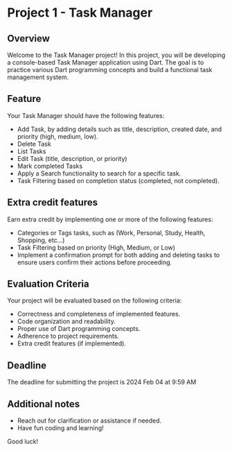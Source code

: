 # Project 1 - Task Manager

## Overview
Welcome to the Task Manager project! In this project, you will be developing a console-based Task Manager application using Dart. The goal is to practice various Dart programming concepts and build a functional task management system.

## Feature
Your Task Manager should have the following features:
- Add Task, by adding details such as title, description, created date, and priority (high, medium, low).
- Delete Task
- List Tasks
- Edit Task (title, description, or priority)
- Mark completed Tasks
- Apply a Search functionality to search for a specific task.
- Task Filtering based on completion status (completed, not completed).

## Extra credit features
Earn extra credit by implementing one or more of the following features:
- Categories or Tags tasks, such as (Work, Personal, Study, Health, Shopping, etc...)
- Task Filtering based on priority (High, Medium, or Low)
- Implement a confirmation prompt for both adding and deleting tasks to ensure users confirm their actions before proceeding.

## Evaluation Criteria
Your project will be evaluated based on the following criteria:
- Correctness and completeness of implemented features.
- Code organization and readability.
- Proper use of Dart programming concepts.
- Adherence to project requirements.
- Extra credit features (if implemented).

## Deadline
The deadline for submitting the project is 2024 Feb 04 at 9:59 AM

## Additional notes
- Reach out for clarification or assistance if needed.
- Have fun coding and learning!

Good luck!
